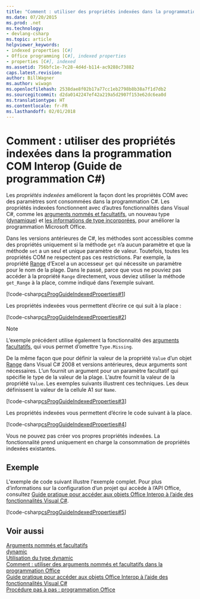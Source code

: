 ```yaml
---
title: "Comment : utiliser des propriétés indexées dans la programmation COM Interop (Guide de programmation C#)"
ms.date: 07/20/2015
ms.prod: .net
ms.technology:
- devlang-csharp
ms.topic: article
helpviewer_keywords:
- indexed properties [C#]
- Office programming [C#], indexed properties
- properties [C#], indexed
ms.assetid: 756bfc1e-7c28-4d4d-b114-ac9288c73882
caps.latest.revision: 
author: BillWagner
ms.author: wiwagn
ms.openlocfilehash: 2538dae8f02b17a77cc1eb2798b8b38a7f1d7db2
ms.sourcegitcommit: d2da0142247ef42a219a5d2907f153e62dc6ea0d
ms.translationtype: HT
ms.contentlocale: fr-FR
ms.lasthandoff: 02/01/2018
---
```

# <a name="how-to-use-indexed-properties-in-com-interop-programming-c-programming-guide"></a>Comment : utiliser des propriétés indexées dans la programmation COM Interop (Guide de programmation C#)
Les *propriétés indexées* améliorent la façon dont les propriétés COM avec des paramètres sont consommées dans la programmation C#. Les propriétés indexées fonctionnent avec d’autres fonctionnalités dans Visual C#, comme les [arguments nommés et facultatifs](../../../csharp/programming-guide/classes-and-structs/named-and-optional-arguments.md), un nouveau type ([dynamique](../../../csharp/language-reference/keywords/dynamic.md)) et [les informations de type incorporées](../../../csharp/programming-guide/concepts/assemblies-gac/walkthrough-embedding-types-from-managed-assemblies-in-visual-studio.md), pour améliorer la programmation Microsoft Office.  
  
 Dans les versions antérieures de C#, les méthodes sont accessibles comme des propriétés uniquement si la méthode `get` n’a aucun paramètre et que la méthode `set` a un seul et unique paramètre de valeur. Toutefois, toutes les propriétés COM ne respectent pas ces restrictions. Par exemple, la propriété [Range](https://msdn.microsoft.com/library/microsoft.office.interop.excel.range.range.aspx) d’Excel a un accesseur `get` qui nécessite un paramètre pour le nom de la plage. Dans le passé, parce que vous ne pouviez pas accéder à la propriété `Range` directement, vous deviez utiliser la méthode `get_Range` à la place, comme indiqué dans l’exemple suivant.  
  
 [!code-csharp[csProgGuideIndexedProperties#1](../../../csharp/programming-guide/interop/codesnippet/CSharp/how-to-use-indexed-properties-in-com-interop-rogramming_1.cs)]  
  
 Les propriétés indexées vous permettent d’écrire ce qui suit à la place :  
  
 [!code-csharp[csProgGuideIndexedProperties#2](../../../csharp/programming-guide/interop/codesnippet/CSharp/how-to-use-indexed-properties-in-com-interop-rogramming_2.cs)]  
  
> [!NOTE]
>  L’exemple précédent utilise également la fonctionnalité des [arguments facultatifs](../../../csharp/programming-guide/classes-and-structs/named-and-optional-arguments.md), qui vous permet d’omettre `Type.Missing`.  
  
 De la même façon que pour définir la valeur de la propriété `Value` d’un objet [Range](https://msdn.microsoft.com/library/microsoft.office.interop.excel.range.aspx) dans Visual C# 2008 et versions antérieures, deux arguments sont nécessaires. L’un fournit un argument pour un paramètre facultatif qui spécifie le type de la valeur de la plage. L’autre fournit la valeur de la propriété `Value`. Les exemples suivants illustrent ces techniques. Les deux définissent la valeur de la cellule A1 sur `Name`.
  
 [!code-csharp[csProgGuideIndexedProperties#3](../../../csharp/programming-guide/interop/codesnippet/CSharp/how-to-use-indexed-properties-in-com-interop-rogramming_3.cs)]  
  
 Les propriétés indexées vous permettent d’écrire le code suivant à la place.  
  
 [!code-csharp[csProgGuideIndexedProperties#4](../../../csharp/programming-guide/interop/codesnippet/CSharp/how-to-use-indexed-properties-in-com-interop-rogramming_4.cs)]  
  
 Vous ne pouvez pas créer vos propres propriétés indexées. La fonctionnalité prend uniquement en charge la consommation de propriétés indexées existantes.  
  
## <a name="example"></a>Exemple  
 L'exemple de code suivant illustre l'exemple complet. Pour plus d’informations sur la configuration d’un projet qui accède à l’API Office, consultez [Guide pratique pour accéder aux objets Office Interop à l’aide des fonctionnalités Visual C#](../../../csharp/programming-guide/interop/how-to-access-office-onterop-objects.md).  
  
 [!code-csharp[csProgGuideIndexedProperties#5](../../../csharp/programming-guide/interop/codesnippet/CSharp/how-to-use-indexed-properties-in-com-interop-rogramming_5.cs)]  
  
## <a name="see-also"></a>Voir aussi  
 [Arguments nommés et facultatifs](../../../csharp/programming-guide/classes-and-structs/named-and-optional-arguments.md)  
 [dynamic](../../../csharp/language-reference/keywords/dynamic.md)  
 [Utilisation du type dynamic](../../../csharp/programming-guide/types/using-type-dynamic.md)  
 [Comment : utiliser des arguments nommés et facultatifs dans la programmation Office](../../../csharp/programming-guide/classes-and-structs/how-to-use-named-and-optional-arguments-in-office-programming.md)  
 [Guide pratique pour accéder aux objets Office Interop à l’aide des fonctionnalités Visual C#](../../../csharp/programming-guide/interop/how-to-access-office-onterop-objects.md)  
 [Procédure pas à pas : programmation Office](../../../csharp/programming-guide/interop/walkthrough-office-programming.md)
